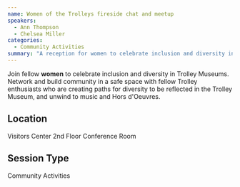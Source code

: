 ```yaml
---
name: Women of the Trolleys fireside chat and meetup
speakers:
  - Ann Thompson
  - Chelsea Miller
categories:
  - Community Activities
summary: "A reception for women to celebrate inclusion and diversity in Trolley Museums. Network and build community in a safe space and unwind to music and Hors d'Oeuvres."
---
```


Join fellow **women** to celebrate inclusion and diversity in Trolley Museums. Network and build community in a safe space with fellow Trolley enthusiasts who are creating paths for diversity to be reflected in the Trolley Museum, and unwind to music and Hors d'Oeuvres.


## Location

Visitors Center 2nd Floor Conference Room

## Session Type

Community Activities

